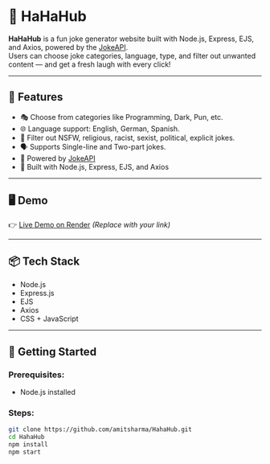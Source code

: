 # 🤣 HaHaHub

**HaHaHub** is a fun joke generator website built with Node.js, Express, EJS, and Axios, powered by the [JokeAPI](https://jokeapi.dev/).  
Users can choose joke categories, language, type, and filter out unwanted content — and get a fresh laugh with every click!

---

## 🚀 Features

- 🎭 Choose from categories like Programming, Dark, Pun, etc.
- 🌐 Language support: English, German, Spanish.
- 🧼 Filter out NSFW, religious, racist, sexist, political, explicit jokes.
- 🗣️ Supports Single-line and Two-part jokes.
- 🔗 Powered by [JokeAPI](https://jokeapi.dev/)
- 🔧 Built with Node.js, Express, EJS, and Axios

---

## 🖥️ Demo

👉 [Live Demo on Render](https://your-hahahub-app.onrender.com) *(Replace with your link)*

---

## 📦 Tech Stack

- Node.js
- Express.js
- EJS
- Axios
- CSS + JavaScript

---

## 📂 Getting Started

### Prerequisites:
- Node.js installed

### Steps:

```bash
git clone https://github.com/amitsharma/HahaHub.git
cd HahaHub
npm install
npm start
